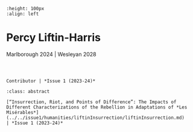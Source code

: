 ```{image} percyLiftinHarris.jpeg
:height: 100px
:align: left
```

# Percy Liftin-Harris

Marlborough 2024
| Wesleyan 2028

``` {margin}


```

```{margin} Positions

Contributor | *Issue 1 (2023-24)*

```

```{admonition} Articles
:class: abstract

[“Insurrection, Riot, and Points of Difference”: The Impacts of Different Characterizations of the Rebellion in Adaptations of *Les Misérables*](../../issue1/humanities/liftinInsurrection/liftinInsurrection.md)
| *Issue 1 (2023-24)*

```